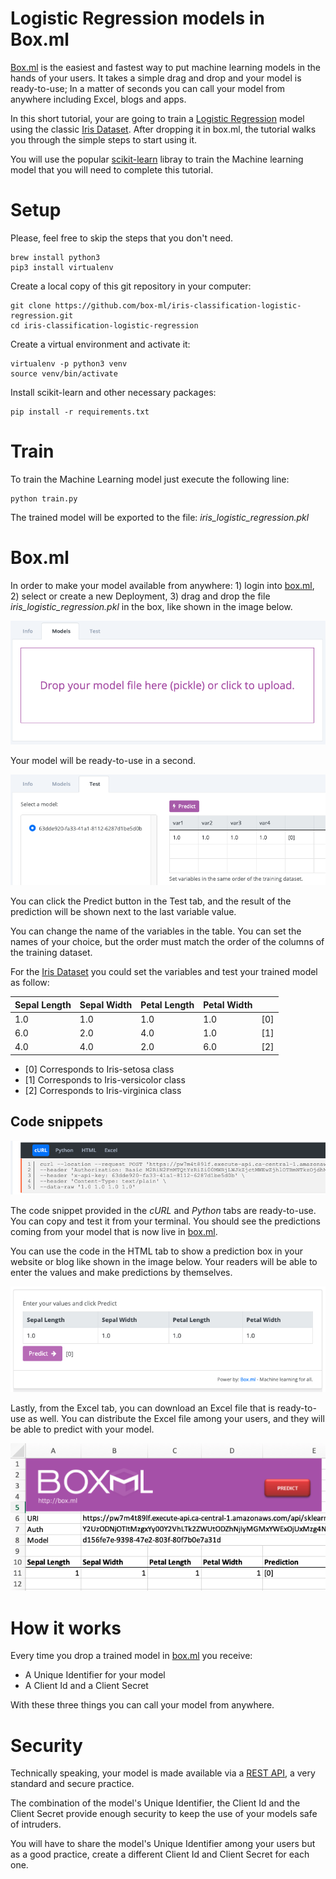 # Logistic Regression models in Box.ml
[Box.ml](https://box.ml/login) is the easiest and fastest way to put machine learning models in the hands of your users. It takes a simple drag and drop and your model is ready-to-use; In a matter of seconds you can call your model from anywhere including Excel, blogs and apps.

In this short tutorial, your are going to train a [Logistic Regression](https://en.wikipedia.org/wiki/Logistic_regression) model using the classic [Iris Dataset](https://en.wikipedia.org/wiki/Iris_flower_data_set). After dropping it in box.ml, the tutorial walks you through the simple steps to start using it.

You will use the popular [scikit-learn](https://scikit-learn.org/stable/modules/generated/sklearn.linear_model.LogisticRegression.html) libray to train the Machine learning model that you will need to complete this tutorial.

# Setup
Please, feel free to skip the steps that you don't need.
```
brew install python3
pip3 install virtualenv
```

Create a local copy of this git repository in your computer:
```
git clone https://github.com/box-ml/iris-classification-logistic-regression.git
cd iris-classification-logistic-regression
```

Create a virtual environment and activate it:
```
virtualenv -p python3 venv
source venv/bin/activate
```

Install scikit-learn and other necessary packages:
```
pip install -r requirements.txt
```

# Train
To train the Machine Learning model just execute the following line:
```
python train.py
```

The trained model will be exported to the file: *iris_logistic_regression.pkl*

# Box.ml
In order to make your model available from anywhere: 1) login into [box.ml](https://box.ml/login), 2) select or create a new Deployment, 3) drag and drop the file *iris_logistic_regression.pkl* in the box, like shown in the image below. 

![Box.ml drop model box](img/drop.png)

Your model will be ready-to-use in a second.

![Box.ml predicting](img/predict.png)

You can click the Predict button in the Test tab, and the result of the prediction will be shown next to the last variable value.

You can change the name of the variables in the table. You can set the names of your choice, but the order must match the order of the columns of the training dataset.



For the [Iris Dataset](https://en.wikipedia.org/wiki/Iris_flower_data_set) you could set the variables and test your trained model as follow: 

| Sepal Length | Sepal Width | Petal Length | Petal Width |     |
| ------------ | ----------- | ------------ | ----------- | --- |
| 1.0          | 1.0         | 1.0          | 1.0         | [0] |
| 6.0          | 2.0         | 4.0          | 1.0         | [1] |
| 4.0          | 4.0         | 2.0          | 6.0         | [2] |

* [0] Corresponds to Iris-setosa class
* [1] Corresponds to Iris-versicolor class
* [2] Corresponds to Iris-virginica class

## Code snippets
![Box.ml predicting](img/code.png)

The code snippet provided in the *cURL* and *Python* tabs are ready-to-use. You can copy and test it from your terminal. You should see the predictions coming from your model that is now live in [box.ml](https://box.ml).

You can use the code in the HTML tab to show a prediction box in your website or blog like shown in the image below. Your readers will be able to enter the values and make predictions by themselves.

![Box.ml predicting widget](img/blog.png)

Lastly, from the Excel tab, you can download an Excel file that is ready-to-use as well. You can distribute the Excel file among your users, and they will be able to predict with your model.

![Box.ml predicting from Excel](img/excel.png)

# How it works
Every time you drop a trained model in [box.ml](https://box.ml/login) you receive:  
- A Unique Identifier for your model
- A Client Id and a Client Secret

With these three things you can call your model from anywhere. 

# Security
Technically speaking, your model is made available via a [REST API](https://en.wikipedia.org/wiki/Representational_state_transfer), a very standard and secure practice.

The combination of the model's Unique Identifier, the Client Id and the Client Secret provide enough security to keep the use of your models safe of intruders.

You will have to share the model's Unique Identifier among your users but as a good practice, create a different Client Id and Client Secret for each one.
